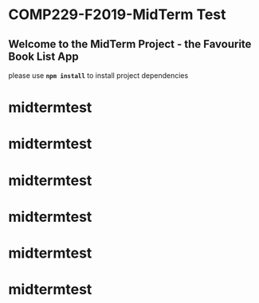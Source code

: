 # COMP229-F2019-MidTerm Test

## Welcome to the MidTerm Project - the Favourite Book List App

please use **`npm install`** to install project dependencies
# midtermtest
# midtermtest
# midtermtest
# midtermtest
# midtermtest
# midtermtest
